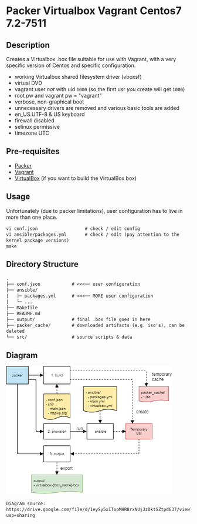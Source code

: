 # Packer Virtualbox Vagrant Centos7 7.2-7511

## Description

Creates a Virtualbox .box file suitable for use with Vagrant, with a very specific version of Centos and specific configuration.

- working Virtualbox shared filesystem driver (vboxsf)
- virtual DVD
- vagrant user *not* with uid `1000` (so the first usr *you* create will get `1000`)
- root pw and vagrant pw = "vagrant"
- verbose, non-graphical boot
- unnecessary drivers are removed and various basic tools are added
- en_US.UTF-8 & US keyboard
- firewall disabled
- selinux permissive
- timezone UTC

## Pre-requisites

- [Packer](http://www.packer.io/)
- [Vagrant](http://vagrantup.com/)
- [VirtualBox](https://www.virtualbox.org/) (if you want to build the VirtualBox box)

## Usage

Unfortunately (due to packer limitations),
user configuration has to live in more than one place.

    vi conf.json                  # check / edit config
    vi ansible/packages.yml       # check / edit (pay attention to the kernel package versions)
    make

## Directory Structure

    .
    ├── conf.json            # <<<── user configuration
    ├── ansible/
    |   ├─ packages.yml      # <<<── MORE user configuration
    |   └─ ...
    ├── Makefile
    ├── README.md
    ├── output/              # final .box file goes in here
    ├── packer_cache/        # downloaded artifacts (e.g. iso's), can be deleted
    └── src/                 # source scripts & data

## Diagram

![Diagram](src/packer.png)

    Diagram source: https://drive.google.com/file/d/1eySy5xITxpMHR8rxNUjJzDktSZtpd637/view?usp=sharing